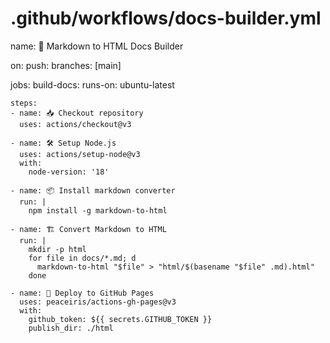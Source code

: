# .github/workflows/docs-builder.yml
name: 📘 Markdown to HTML Docs Builder

on:
  push:
    branches: [main]

jobs:
  build-docs:
    runs-on: ubuntu-latest

    steps:
    - name: 📥 Checkout repository
      uses: actions/checkout@v3

    - name: 🛠 Setup Node.js
      uses: actions/setup-node@v3
      with:
        node-version: '18'

    - name: 📦 Install markdown converter
      run: |
        npm install -g markdown-to-html

    - name: 🏗 Convert Markdown to HTML
      run: |
        mkdir -p html
        for file in docs/*.md; d
          markdown-to-html "$file" > "html/$(basename "$file" .md).html"
        done

    - name: 🚀 Deploy to GitHub Pages
      uses: peaceiris/actions-gh-pages@v3
      with:
        github_token: ${{ secrets.GITHUB_TOKEN }}
        publish_dir: ./html

